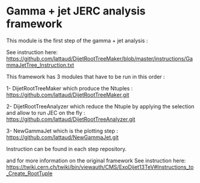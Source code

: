 Gamma + jet JERC analysis framework
==================
This module is the first step of the gamma + jet analysis : 

See instruction here:
https://github.com/lattaud/DijetRootTreeMaker/blob/master/instructions/GammaJetTree_Instruction.txt


This framework has 3 modules that have to be run in this order :

1- DijetRootTreeMaker which produce the Ntuples                                                            : https://github.com/lattaud/DijetRootTreeMaker.git 

2- DijetRootTreeAnalyzer which reduce the Ntuple by applying the selection and allow to run JEC on the fly : https://github.com/lattaud/DijetRootTreeAnalyzer.git

3- NewGammaJet which is the plotting step                                                                  : https://github.com/lattaud/NewGammaJet.git

Instruction can be found in each step repository.

and for more information on the original framework
See instruction here: https://twiki.cern.ch/twiki/bin/viewauth/CMS/ExoDijet13TeV#Instructions_to_Create_RootTuple

